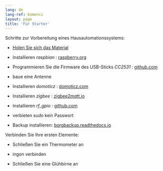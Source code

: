 ```yaml
---
lang: de
lang-ref: komenci
layout: page
title: 'Für Starter'
---
```


Schritte zur Vorbereitung eines Hausautomationssystems:  

* [Holen Sie sich das Material](_posts/2020-08-31-aparataro.md)

* Installieren _raspbian_ : [raspberry.org](https://www.raspberrypi.org/documentation/installation/installing-images/README.md)

* Programmieren Sie die Firmware des USB-Sticks _CC2531_ : [github.com](https://github.com/jmichault/flash_cc2531)

* baue eine Antenne

* Installieren _domoticz_ : [domoticz.com](https://www.domoticz.com/wiki/Raspberry_Pi)

* Installieren _zigbee_ : [zigbee2mqtt.io](https://www.zigbee2mqtt.io/getting_started/running_zigbee2mqtt.html)

* Installieren _rf_gpio_ : [github.com](https://github.com/jmichault/rf_gpio/blob/master/LeguMin.md)

* verbieten _sudo_ kein Passwort

* Backup installieren: [borgbackup.readthedocs.io](https://borgbackup.readthedocs.io/en/stable/installation.html)


Verbinden Sie Ihre ersten Elemente:  
* Schließen Sie ein Thermometer an

* ingon verbinden

* Schließen Sie eine Glühbirne an


